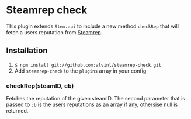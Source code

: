 # Steamrep check
This plugin extends `Stem.api` to include a new method `checkRep` that will fetch a users reputation from [Steamrep](http://steamrep.com/).

## Installation
1. `$ npm install git://github.com:alvinl/steamrep-check.git`
2. Add `steamrep-check` to the `plugins` array in your config

### checkRep(steamID, cb)
Fetches the reputation of the given steamID. The second parameter that is passed to `cb` is the users reputations as an array if any, othersise null is returned.
